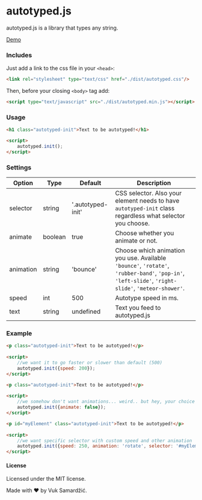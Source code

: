 # autotyped.js
autotyped.js is a library that types any string.

[Demo](https://autotypedjs.surge.sh/)

### Includes

Just add a link to the css file in your `<head>`:

```html
<link rel="stylesheet" type="text/css" href="./dist/autotyped.css"/>
```

Then, before your closing ```<body>``` tag add:

```html
<script type="text/javascript" src="./dist/autotyped.min.js"></script>
```

### Usage
```html
<h1 class="autotyped-init">Text to be autotyped!</h1>
```

```html
<script>
    autotyped.init();
</script>
```

### Settings

Option | Type | Default | Description
------ | ---- | ------- | -----------
selector | string | '.autotyped-init' | CSS selector. Also your element needs to have `autotyped-init` class regardless what selector you choose.
animate | boolean | true | Choose whether you animate or not.
animation | string | 'bounce' | Choose which animation you use. Available `'bounce'`, `'rotate'`, `'rubber-band'`, `'pop-in'`, `'left-slide'`, `'right-slide'`, `'meteor-shower'`.
speed | int | 500 | Autotype speed in ms.
text | string | undefined | Text you feed to autotyped.js

### Example
```html
<p class="autotyped-init">Text to be autotyped!</p>
 
<script>
    //we want it to go faster or slower than default (500)
    autotyped.init({speed: 200});
</script>
```
```html
<p class="autotyped-init">Text to be autotyped!</p>
 
<script>
    //we somehow don't want animations... weird.. but hey, your choice
    autotyped.init({animate: false});
</script>
```
```html
<p id="myElement" class="autotyped-init">Text to be autotyped!</p>
 
<script>
    //we want specific selector with custom speed and other animation
    autotyped.init({speed: 250, animation: 'rotate', selector: '#myElement'});
</script>
```
#### License

Licensed under the MIT license.

Made with :heart: by Vuk Samardžić.